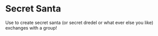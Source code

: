 # Secret Santa

Use to create secret santa (or secret dredel or what ever else you like) exchanges with a group!
